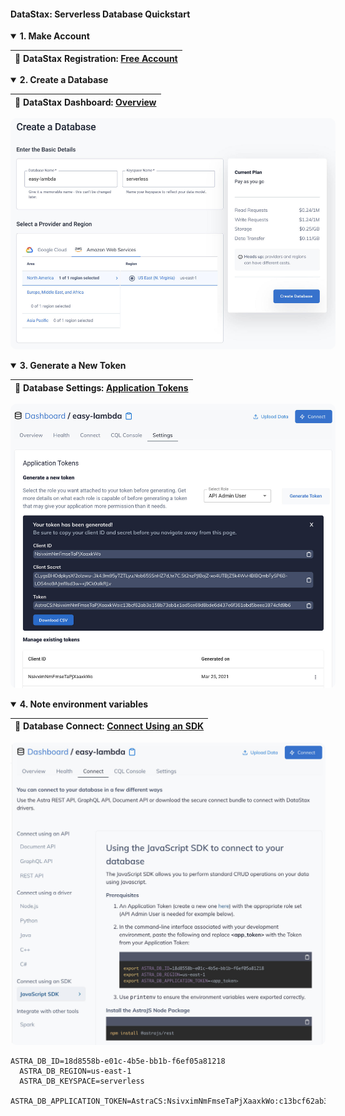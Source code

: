 #### DataStax: Serverless Database Quickstart  ####

<p></p>


<details open>
  <summary><strong>1. Make Account</strong>
  </summary>

  <p></p>

  <table>
    <thead>
      <tr><th>
        📖 DataStax Registration: <a href="https://vercel.com/docs/serverless-functions/introduction#path-segments">Free Account</a>
      </th></tr>
    </thead>
  </table>

  <p></p>

</details>




<p></p>




<details open>
  <summary><strong>2. Create a Database</strong>
  </summary>

  <p></p>

  <table>
    <thead>
      <tr><th>
        📖 DataStax Dashboard: <a href="https://nextjs.org/docs/deployment">Overview</a>
      </th></tr>
    </thead>
  </table>

  <p></p>

  <img style="border-radius:10px;max-width:520px" src="../assets/datastax-create.jpg"/>

  <p></p>

</details>




<p></p>




<details open>
  <summary><strong>3. Generate a New Token</strong>
  </summary>

  <p></p>

  <table>
    <thead>
      <tr><th>
        📖 Database Settings: <a href="https://vercel.com/docs/serverless-functions/introduction#path-segments">Application Tokens</a>
      </th></tr>
    </thead>
  </table>

  <p></p>

  <p></p>

  <img style="border-radius:10px;max-width:520px" src="../assets/datastax-token.jpg"/>

  <p></p>

</details>





<p></p>





<details open>
  <summary><strong>4. Note environment variables</strong>
  </summary>

  <p></p>

  <table>
    <thead>
      <tr><th>
        📖 Database Connect: <a href="https://vercel.com/docs/serverless-functions/introduction#path-segments">Connect Using an SDK</a>
      </th></tr>
    </thead>
  </table>

  <p></p>

  <img style="border-radius:10px;width:520px" src="../assets/datastax-sdk.jpg"/>

  <p></p>

  <pre><code>ASTRA_DB_ID=18d8558b-e01c-4b5e-bb1b-f6ef05a81218
  ASTRA_DB_REGION=us-east-1
  ASTRA_DB_KEYSPACE=serverless
  ASTRA_DB_APPLICATION_TOKEN=AstraCS:NsivximNmFmseTaPjXaaxkWo:c13bcf62ab3a158b73ab1e1ad5ce69d8bde6d437e6f361abd5beea3974cfd9b6</code></pre>

  <p></p>

</details>

<p></p>

